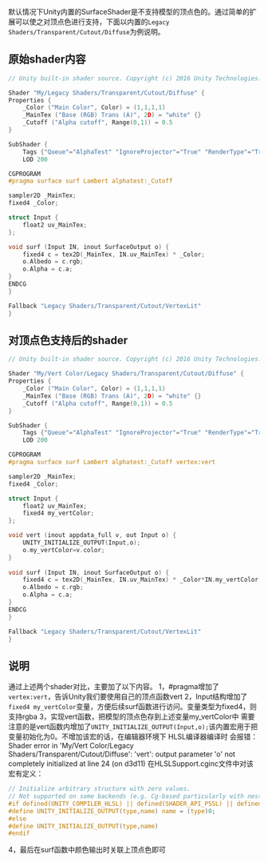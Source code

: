 默认情况下Unity内置的SurfaceShader是不支持模型的顶点色的。通过简单的扩展可以使之对顶点色进行支持，下面以内置的``Legacy Shaders/Transparent/Cutout/Diffuse``为例说明。

## 原始shader内容
```c
// Unity built-in shader source. Copyright (c) 2016 Unity Technologies. MIT license (see license.txt)

Shader "My/Legacy Shaders/Transparent/Cutout/Diffuse" {
Properties {
    _Color ("Main Color", Color) = (1,1,1,1)
    _MainTex ("Base (RGB) Trans (A)", 2D) = "white" {}
    _Cutoff ("Alpha cutoff", Range(0,1)) = 0.5
}

SubShader {
    Tags {"Queue"="AlphaTest" "IgnoreProjector"="True" "RenderType"="TransparentCutout"}
    LOD 200

CGPROGRAM
#pragma surface surf Lambert alphatest:_Cutoff

sampler2D _MainTex;
fixed4 _Color;

struct Input {
    float2 uv_MainTex;
};

void surf (Input IN, inout SurfaceOutput o) {
    fixed4 c = tex2D(_MainTex, IN.uv_MainTex) * _Color;
    o.Albedo = c.rgb;
    o.Alpha = c.a;
}
ENDCG
}

Fallback "Legacy Shaders/Transparent/Cutout/VertexLit"
}
```

## 对顶点色支持后的shader
```c
// Unity built-in shader source. Copyright (c) 2016 Unity Technologies. MIT license (see license.txt)

Shader "My/Vert Color/Legacy Shaders/Transparent/Cutout/Diffuse" {
Properties {
    _Color ("Main Color", Color) = (1,1,1,1)
    _MainTex ("Base (RGB) Trans (A)", 2D) = "white" {}
    _Cutoff ("Alpha cutoff", Range(0,1)) = 0.5
}

SubShader {
    Tags {"Queue"="AlphaTest" "IgnoreProjector"="True" "RenderType"="TransparentCutout"}
    LOD 200

CGPROGRAM
#pragma surface surf Lambert alphatest:_Cutoff vertex:vert

sampler2D _MainTex;
fixed4 _Color;

struct Input {
    float2 uv_MainTex;
	fixed4 my_vertColor;
};

void vert (inout appdata_full v, out Input o) {
    UNITY_INITIALIZE_OUTPUT(Input,o);
    o.my_vertColor=v.color;
}
		 
void surf (Input IN, inout SurfaceOutput o) {
    fixed4 c = tex2D(_MainTex, IN.uv_MainTex) * _Color*IN.my_vertColor;
    o.Albedo = c.rgb;
    o.Alpha = c.a;
}
ENDCG
}

Fallback "Legacy Shaders/Transparent/Cutout/VertexLit"
}
```

## 说明
通过上述两个shader对比，主要加了以下内容。
1，#pragma增加了``vertex:vert``，告诉Unity我们要使用自己的顶点函数vert
2，Input结构增加了``fixed4 my_vertColor``变量，方便后续surf函数进行访问。变量类型为fixed4，则支持rgba
3，实现vert函数，把模型的顶点色存到上述变量my_vertColor中
需要注意的是vert函数内增加了``UNITY_INITIALIZE_OUTPUT(Input,o);``该内置宏用于把变量初始化为0。不增加该宏的话，在编辑器环境下 HLSL编译器编译时 会报错：Shader error in 'My/Vert Color/Legacy Shaders/Transparent/Cutout/Diffuse': 'vert': output parameter 'o' not completely initialized at line 24 (on d3d11)
在HLSLSupport.cginc文件中对该宏有定义：
```c
// Initialize arbitrary structure with zero values.
// Not supported on some backends (e.g. Cg-based particularly with nested structs).
#if defined(UNITY_COMPILER_HLSL) || defined(SHADER_API_PSSL) || defined(UNITY_COMPILER_HLSLCC)
#define UNITY_INITIALIZE_OUTPUT(type,name) name = (type)0;
#else
#define UNITY_INITIALIZE_OUTPUT(type,name)
#endif
```
4，最后在surf函数中颜色输出时关联上顶点色即可